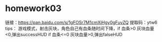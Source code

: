 # homework03
链接：https://pan.baidu.com/s/1gFOSr7M1cmXiHgy0gFuvZQ 
提取码：ytw6
tips：
游戏模式，射击灰块，角色自己有血条随时间下降，if 血条>0 灰块血量<0,弹出successHUD
                                 if 血条<=0 灰块血量>0,弹出falseHUD
